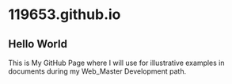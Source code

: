 # 119653.github.io
## Hello World
This is My GitHub Page where I will use for illustrative examples in documents during my Web_Master Development path.
